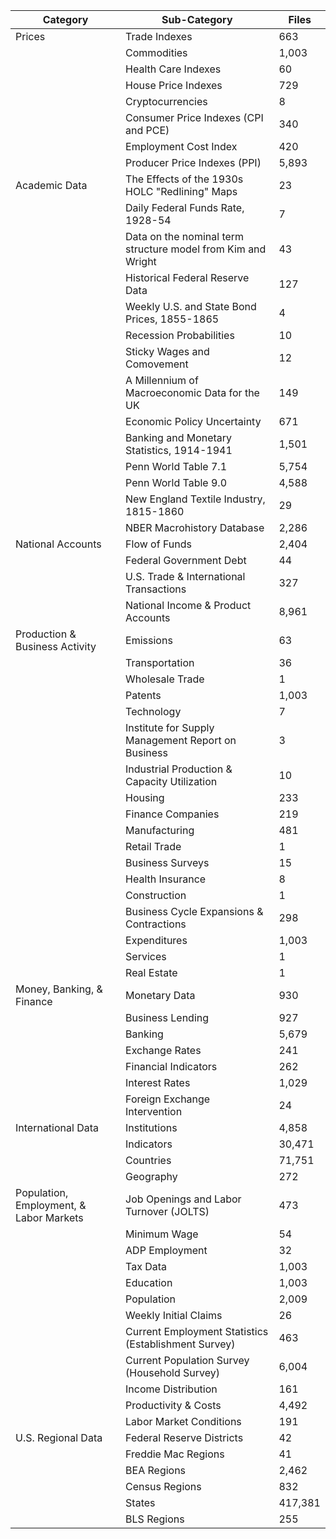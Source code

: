 | Category                                | Sub-Category                                                 | Files   |
|-----------------------------------------|--------------------------------------------------------------|---------|
| Prices                                  | Trade Indexes                                                | 663     |
|                                         | Commodities                                                  | 1,003   |
|                                         | Health Care Indexes                                          | 60      |
|                                         | House Price Indexes                                          | 729     |
|                                         | Cryptocurrencies                                             | 8       |
|                                         | Consumer Price Indexes (CPI and PCE)                         | 340     |
|                                         | Employment Cost Index                                        | 420     |
|                                         | Producer Price Indexes (PPI)                                 | 5,893   |
| Academic Data                           | The Effects of the 1930s HOLC "Redlining" Maps               | 23      |
|                                         | Daily Federal Funds Rate, 1928-54                            | 7       |
|                                         | Data on the nominal term structure model from Kim and Wright | 43      |
|                                         | Historical Federal Reserve Data                              | 127     |
|                                         | Weekly U.S. and State Bond Prices, 1855-1865                 | 4       |
|                                         | Recession Probabilities                                      | 10      |
|                                         | Sticky Wages and Comovement                                  | 12      |
|                                         | A Millennium of Macroeconomic Data for the UK                | 149     |
|                                         | Economic Policy Uncertainty                                  | 671     |
|                                         | Banking and Monetary Statistics, 1914-1941                   | 1,501   |
|                                         | Penn World Table 7.1                                         | 5,754   |
|                                         | Penn World Table 9.0                                         | 4,588   |
|                                         | New England Textile Industry, 1815-1860                      | 29      |
|                                         | NBER Macrohistory Database                                   | 2,286   |
| National Accounts                       | Flow of Funds                                                | 2,404   |
|                                         | Federal Government Debt                                      | 44      |
|                                         | U.S. Trade & International Transactions                      | 327     |
|                                         | National Income & Product Accounts                           | 8,961   |
| Production & Business Activity          | Emissions                                                    | 63      |
|                                         | Transportation                                               | 36      |
|                                         | Wholesale Trade                                              | 1       |
|                                         | Patents                                                      | 1,003   |
|                                         | Technology                                                   | 7       |
|                                         | Institute for Supply Management Report on Business           | 3       |
|                                         | Industrial Production & Capacity Utilization                 | 10      |
|                                         | Housing                                                      | 233     |
|                                         | Finance Companies                                            | 219     |
|                                         | Manufacturing                                                | 481     |
|                                         | Retail Trade                                                 | 1       |
|                                         | Business Surveys                                             | 15      |
|                                         | Health Insurance                                             | 8       |
|                                         | Construction                                                 | 1       |
|                                         | Business Cycle Expansions & Contractions                     | 298     |
|                                         | Expenditures                                                 | 1,003   |
|                                         | Services                                                     | 1       |
|                                         | Real Estate                                                  | 1       |
| Money, Banking, & Finance               | Monetary Data                                                | 930     |
|                                         | Business Lending                                             | 927     |
|                                         | Banking                                                      | 5,679   |
|                                         | Exchange Rates                                               | 241     |
|                                         | Financial Indicators                                         | 262     |
|                                         | Interest Rates                                               | 1,029   |
|                                         | Foreign Exchange Intervention                                | 24      |
| International Data                      | Institutions                                                 | 4,858   |
|                                         | Indicators                                                   | 30,471  |
|                                         | Countries                                                    | 71,751  |
|                                         | Geography                                                    | 272     |
| Population, Employment, & Labor Markets | Job Openings and Labor Turnover (JOLTS)                      | 473     |
|                                         | Minimum Wage                                                 | 54      |
|                                         | ADP Employment                                               | 32      |
|                                         | Tax Data                                                     | 1,003   |
|                                         | Education                                                    | 1,003   |
|                                         | Population                                                   | 2,009   |
|                                         | Weekly Initial Claims                                        | 26      |
|                                         | Current Employment Statistics (Establishment Survey)         | 463     |
|                                         | Current Population Survey (Household Survey)                 | 6,004   |
|                                         | Income Distribution                                          | 161     |
|                                         | Productivity & Costs                                         | 4,492   |
|                                         | Labor Market Conditions                                      | 191     |
| U.S. Regional Data                      | Federal Reserve Districts                                    | 42      |
|                                         | Freddie Mac Regions                                          | 41      |
|                                         | BEA Regions                                                  | 2,462   |
|                                         | Census Regions                                               | 832     |
|                                         | States                                                       | 417,381 |
|                                         | BLS Regions                                                  | 255     |